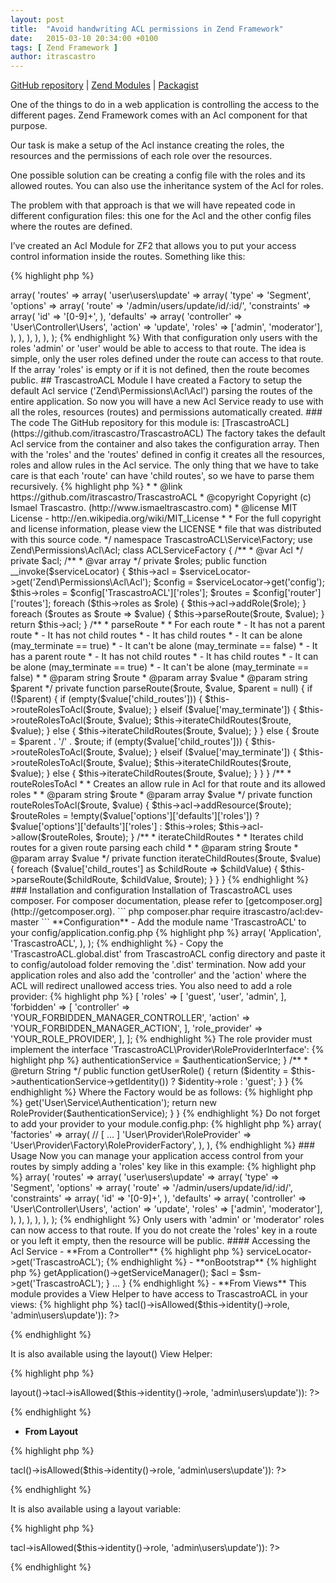 ```yaml
---
layout: post
title:  "Avoid handwriting ACL permissions in Zend Framework"
date:   2015-03-10 20:34:00 +0100
tags: [ Zend Framework ]
author: itrascastro
---
```


[GitHub repository](https://github.com/itrascastro/TrascastroACL/) |
[Zend Modules](http://zfmodules.com/itrascastro/TrascastroACL) |
[Packagist](https://packagist.org/packages/itrascastro/acl)

One of the things to do in a web application is controlling the access to the different pages. Zend Framework comes with an Acl component for that purpose.

Our task is make a setup of the Acl instance creating the roles, the resources and the permissions of each role over the resources.

One possible solution can be creating a config file with the roles and its allowed routes. You can also use the inheritance system of the Acl for roles.

The problem with that approach is that we will have repeated code in different configuration files: this one for the Acl and the other config files where the routes are defined.

I’ve created an Acl Module for ZF2 that allows you to put your access control information inside the routes. Something like this:

{% highlight php %}
<?php

array(
    'router' => array(
        'routes' => array(
            'user\users\update' => array(
                'type' => 'Segment',
                'options' => array(
                    'route'    => '/admin/users/update/id/:id/',
                    'constraints' => array(
                        'id' => '[0-9]+',
                    ),
                    'defaults' => array(
                        'controller' => 'User\Controller\Users',
                        'action'     => 'update',
                        'roles'      => ['admin', 'moderator'],
                    ),
                ),
            ),
        ),
    ),
);
{% endhighlight %}

With that configuration only users with the roles 'admin' or 'user' would be able to access to that route.

The idea is simple, only the user roles defined under the route can access to that route.

If the array 'roles' is empty or if it is not defined, then the route becomes public.

## TrascastroACL Module

I have created a Factory to setup the default Acl service ('Zend\Permissions\Acl\Acl') parsing the routes of the entire application. So now you will have a new Acl Service ready to use with all the roles, resources (routes) and permissions automatically created.

### The code

The GitHub repository for this module is: [TrascastroACL](https://github.com/itrascastro/TrascastroACL)

The factory takes the default Acl service from the container and also takes the configuration array. Then with the 'roles' and the 'routes' defined in config it creates all the resources, roles and allow rules in the Acl service.

The only thing that we have to take care is that each 'route' can have 'child routes', so we have to parse them recursively.

{% highlight php %}
<?php
/**
 * (c) Ismael Trascastro <i.trascastro@gmail.com>
 *
 * @link        https://github.com/itrascastro/TrascastroACL
 * @copyright   Copyright (c) Ismael Trascastro. (http://www.ismaeltrascastro.com)
 * @license     MIT License - http://en.wikipedia.org/wiki/MIT_License
 *
 * For the full copyright and license information, please view the LICENSE
 * file that was distributed with this source code.
 */
namespace TrascastroACL\Service\Factory;
use Zend\Permissions\Acl\Acl;
class ACLServiceFactory
{
    /**
     * @var Acl
     */
    private $acl;
    /**
     * @var array
     */
    private $roles;
    public function __invoke($serviceLocator)
    {
        $this->acl      = $serviceLocator->get('Zend\Permissions\Acl\Acl');
        $config         = $serviceLocator->get('config');
        $this->roles    = $config['TrascastroACL']['roles'];
        $routes         = $config['router']['routes'];
        foreach ($this->roles as $role) {
            $this->acl->addRole($role);
        }
        foreach ($routes as $route => $value) {
            $this->parseRoute($route, $value);
        }
        return $this->acl;
    }
    /**
     * parseRoute
     *
     * For each route
     *      - It has not a parent route
     *          - It has not child routes
     *          - It has child routes
     *              - It can be alone (may_terminate == true)
     *              - It can't be alone (may_terminate == false)
     *      - It has a parent route
     *          - It has not child routes
     *          - It has child routes
     *              - It can be alone (may_terminate == true)
     *              - It can't be alone (may_terminate == false)
     *
     * @param string $route
     * @param array $value
     * @param string $parent
     */
    private function parseRoute($route, $value, $parent = null)
    {
        if (!$parent) {
            if (empty($value['child_routes'])) {
                $this->routeRolesToAcl($route, $value);
            } elseif ($value['may_terminate']) {
                $this->routeRolesToAcl($route, $value);
                $this->iterateChildRoutes($route, $value);
            } else {
                $this->iterateChildRoutes($route, $value);
            }
        } else {
            $route = $parent . '/' . $route;
            if (empty($value['child_routes'])) {
                $this->routeRolesToAcl($route, $value);
            } elseif ($value['may_terminate']) {
                $this->routeRolesToAcl($route, $value);
                $this->iterateChildRoutes($route, $value);
            } else {
                $this->iterateChildRoutes($route, $value);
            }
        }
    }
    /**
     * routeRolesToAcl
     *
     * Creates an allow rule in Acl for that route and its allowed roles
     *
     * @param string $route
     * @param array $value
     */
    private function routeRolesToAcl($route, $value)
    {
        $this->acl->addResource($route);
        $routeRoles = !empty($value['options']['defaults']['roles']) ? $value['options']['defaults']['roles'] : $this->roles;
        $this->acl->allow($routeRoles, $route);
    }
    /**
     * iterateChildRoutes
     *
     * Iterates child routes for a given route parsing each child
     *
     * @param string $route
     * @param array $value
     */
    private function iterateChildRoutes($route, $value)
    {
        foreach ($value['child_routes'] as $childRoute => $childValue) {
            $this->parseRoute($childRoute, $childValue, $route);
        }
    }
}
{% endhighlight %}

### Installation and configuration

Installation of TrascastroACL uses composer. For composer documentation, please refer to [getcomposer.org](http://getcomposer.org).

```
php composer.phar require itrascastro/acl:dev-master
```

**Configuration**

- Add the module name 'TrascastroACL' to your config/application.config.php

{% highlight php %}
<?php
array(
    'modules' => array(
        'Application',
        'TrascastroACL',
    ),
);
{% endhighlight %}

- Copy the 'TrascastroACL.global.dist' from TrascastroACL config directory and paste it to config/autoload folder removing the '.dist' termination. Now add your application roles and also add the 'controller' and the 'action' where the ACL will redirect unallowed access tries. You also need to add a role provider:

{% highlight php %}
<?php
return [
    'TrascastroACL' => [
        'roles' => [
            'guest',
            'user',
            'admin',
        ],
        'forbidden' => [
            'controller' => 'YOUR_FORBIDDEN_MANAGER_CONTROLLER',
            'action'     => 'YOUR_FORBIDDEN_MANAGER_ACTION',
        ],
        'role_provider' => 'YOUR_ROLE_PROVIDER',
    ],
];
{% endhighlight %}

The role provider must implement the interface 'TrascastroACL\Provider\RoleProviderInterface':

{% highlight php %}
<?php
namespace TrascastroACL\Provider;

interface RoleProviderInterface
{
    /**
     * @return String
     */
    public function getUserRole();
}
{% endhighlight %}

This is an example of a role provider class:

{% highlight php %}
<?php
namespace User\Provider;

use TrascastroACL\Provider\RoleProviderInterface;
use Zend\Authentication\AuthenticationServiceInterface;
use Zend\Authentication\AuthenticationService;

class RoleProvider implements RoleProviderInterface
{
    /**
     * @var AuthenticationService
     */
    private $authenticationService;

    /**
     * @param AuthenticationServiceInterface $authenticationService
     */
    public function __construct(AuthenticationServiceInterface $authenticationService)
    {
        $this->authenticationService = $authenticationService;
    }

    /**
     * @return String
     */
    public function getUserRole()
    {
        return ($identity = $this->authenticationService->getIdentity()) ? $identity->role : 'guest';
    }
}
{% endhighlight %}

Where the Factory would be as follows:

{% highlight php %}
<?php
namespace User\Provider\Factory;

use User\Provider\RoleProvider;

class RoleProviderFactory
{
    public function __invoke($serviceLocator)
    {
        $authenticationService = $serviceLocator->get('User\Service\Authentication');

        return new RoleProvider($authenticationService);
    }
}
{% endhighlight %}

Do not forget to add your provider to your module.config.php:

{% highlight php %}
<?php
'service_manager' => array(
    'factories' => array(
        // [ ... ]
        'User\Provider\RoleProvider' => 'User\Provider\Factory\RoleProviderFactory',
    ),
),
{% endhighlight %}

### Usage

Now you can manage your application access control from your routes by simply adding a 'roles' key like in this example:

{% highlight php %}
<?php
array(
    'router' => array(
        'routes' => array(
            'user\users\update' => array(
                'type' => 'Segment',
                'options' => array(
                    'route'    => '/admin/users/update/id/:id/',
                    'constraints' => array(
                        'id' => '[0-9]+',
                    ),
                    'defaults' => array(
                        'controller' => 'User\Controller\Users',
                        'action'     => 'update',
                        'roles'      => ['admin', 'moderator'],
                    ),
                ),
            ),
        ),
    ),
);
{% endhighlight %}

Only users with 'admin' or 'moderator' roles can now access to that route. If you do not create the 'roles' key in a route or you left it empty, then the resource will be public.

#### Accessing the Acl Service

- **From a Controller**

{% highlight php %}
<?php
$acl = $this->serviceLocator->get('TrascastroACL');
{% endhighlight %}

- **onBootstrap**

{% highlight php %}
<?php
namespace MyModule;

use Zend\Mvc\MvcEvent;

class Module implements AutoloaderProviderInterface
{
    public function onBootstrap(MvcEvent $e)
    {
        $sm  = $e->getApplication()->getServiceManager();
        $acl = $sm->get('TrascastroACL');
    }

    ...
}
{% endhighlight %}

- **From Views**

This module provides a View Helper to have access to TrascastroACL in your views:

{% highlight php %}
<?php if ($this->tacl()->isAllowed($this->identity()->role, 'admin\users\update')): ?>
{% endhighlight %}

It is also available using the layout() View Helper:

{% highlight php %}
<?php if ($this->layout()->tacl->isAllowed($this->identity()->role, 'admin\users\update')): ?>
{% endhighlight %}

- **From Layout**

{% highlight php %}
<?php if ($this->tacl()->isAllowed($this->identity()->role, 'admin\users\update')): ?>
{% endhighlight %}

It is also available using a layout variable:

{% highlight php %}
<?php if ($this->tacl->isAllowed($this->identity()->role, 'admin\users\update')): ?>
{% endhighlight %}
